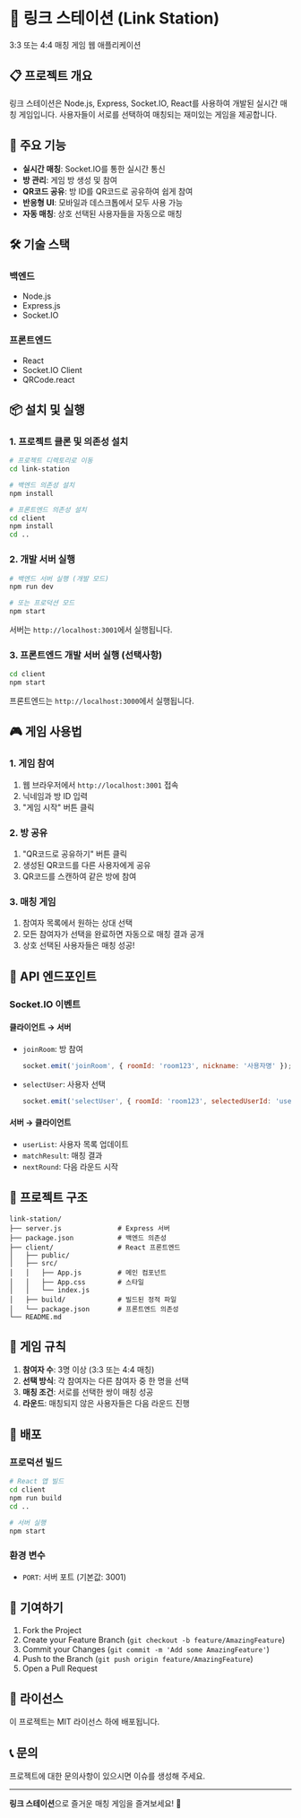# 🔗 링크 스테이션 (Link Station)

3:3 또는 4:4 매칭 게임 웹 애플리케이션

## 📋 프로젝트 개요

링크 스테이션은 Node.js, Express, Socket.IO, React를 사용하여 개발된 실시간 매칭 게임입니다. 사용자들이 서로를 선택하여 매칭되는 재미있는 게임을 제공합니다.

## 🚀 주요 기능

- **실시간 매칭**: Socket.IO를 통한 실시간 통신
- **방 관리**: 게임 방 생성 및 참여
- **QR코드 공유**: 방 ID를 QR코드로 공유하여 쉽게 참여
- **반응형 UI**: 모바일과 데스크톱에서 모두 사용 가능
- **자동 매칭**: 상호 선택된 사용자들을 자동으로 매칭

## 🛠️ 기술 스택

### 백엔드
- Node.js
- Express.js
- Socket.IO

### 프론트엔드
- React
- Socket.IO Client
- QRCode.react

## 📦 설치 및 실행

### 1. 프로젝트 클론 및 의존성 설치

```bash
# 프로젝트 디렉토리로 이동
cd link-station

# 백엔드 의존성 설치
npm install

# 프론트엔드 의존성 설치
cd client
npm install
cd ..
```

### 2. 개발 서버 실행

```bash
# 백엔드 서버 실행 (개발 모드)
npm run dev

# 또는 프로덕션 모드
npm start
```

서버는 `http://localhost:3001`에서 실행됩니다.

### 3. 프론트엔드 개발 서버 실행 (선택사항)

```bash
cd client
npm start
```

프론트엔드는 `http://localhost:3000`에서 실행됩니다.

## 🎮 게임 사용법

### 1. 게임 참여
1. 웹 브라우저에서 `http://localhost:3001` 접속
2. 닉네임과 방 ID 입력
3. "게임 시작" 버튼 클릭

### 2. 방 공유
1. "QR코드로 공유하기" 버튼 클릭
2. 생성된 QR코드를 다른 사용자에게 공유
3. QR코드를 스캔하여 같은 방에 참여

### 3. 매칭 게임
1. 참여자 목록에서 원하는 상대 선택
2. 모든 참여자가 선택을 완료하면 자동으로 매칭 결과 공개
3. 상호 선택된 사용자들은 매칭 성공!

## 🔧 API 엔드포인트

### Socket.IO 이벤트

#### 클라이언트 → 서버
- `joinRoom`: 방 참여
  ```javascript
  socket.emit('joinRoom', { roomId: 'room123', nickname: '사용자명' });
  ```

- `selectUser`: 사용자 선택
  ```javascript
  socket.emit('selectUser', { roomId: 'room123', selectedUserId: 'user456' });
  ```

#### 서버 → 클라이언트
- `userList`: 사용자 목록 업데이트
- `matchResult`: 매칭 결과
- `nextRound`: 다음 라운드 시작

## 📁 프로젝트 구조

```
link-station/
├── server.js              # Express 서버
├── package.json           # 백엔드 의존성
├── client/                # React 프론트엔드
│   ├── public/
│   ├── src/
│   │   ├── App.js         # 메인 컴포넌트
│   │   ├── App.css        # 스타일
│   │   └── index.js
│   ├── build/             # 빌드된 정적 파일
│   └── package.json       # 프론트엔드 의존성
└── README.md
```

## 🎯 게임 규칙

1. **참여자 수**: 3명 이상 (3:3 또는 4:4 매칭)
2. **선택 방식**: 각 참여자는 다른 참여자 중 한 명을 선택
3. **매칭 조건**: 서로를 선택한 쌍이 매칭 성공
4. **라운드**: 매칭되지 않은 사용자들은 다음 라운드 진행

## 🚀 배포

### 프로덕션 빌드

```bash
# React 앱 빌드
cd client
npm run build
cd ..

# 서버 실행
npm start
```

### 환경 변수

- `PORT`: 서버 포트 (기본값: 3001)

## 🤝 기여하기

1. Fork the Project
2. Create your Feature Branch (`git checkout -b feature/AmazingFeature`)
3. Commit your Changes (`git commit -m 'Add some AmazingFeature'`)
4. Push to the Branch (`git push origin feature/AmazingFeature`)
5. Open a Pull Request

## 📄 라이선스

이 프로젝트는 MIT 라이선스 하에 배포됩니다.

## 📞 문의

프로젝트에 대한 문의사항이 있으시면 이슈를 생성해 주세요.

---

**링크 스테이션**으로 즐거운 매칭 게임을 즐겨보세요! 🎉
